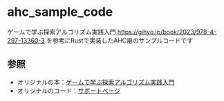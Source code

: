 # ahc_sample_code
ゲームで学ぶ探索アルゴリズム実践入門 https://gihyo.jp/book/2023/978-4-297-13360-3 を参考にRustで実装したAHC用のサンプルコードです

## 参照
- オリジナルの本：[ゲームで学ぶ探索アルゴリズム実践入門](https://gihyo.jp/book/2023/978-4-297-13360-3)
- オリジナルのコード：[サポートページ](https://gihyo.jp/book/2023/978-4-297-13360-3/support)
